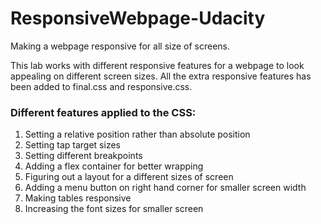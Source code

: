 # ResponsiveWebpage-Udacity
Making a webpage responsive for all size of screens. 

This lab works with different responsive features for a webpage to look appealing on different screen sizes. All the extra responsive features has been added to final.css and responsive.css.

### Different features applied to the CSS:

1. Setting a relative position rather than absolute position
2. Setting tap target sizes
3. Setting different breakpoints
4. Adding a flex container for better wrapping
5. Figuring out a layout for a different sizes of screen
6. Adding a menu button on right hand corner for smaller screen width
7. Making tables responsive
8. Increasing the font sizes for smaller screen


